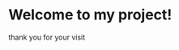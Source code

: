
<html>
<head>
  <title>My Commit Project</title>
</head>
<body>
  <h1>Welcome to my project!</h1>
  <t> thank you for your visit </t>
</body>
</html>

